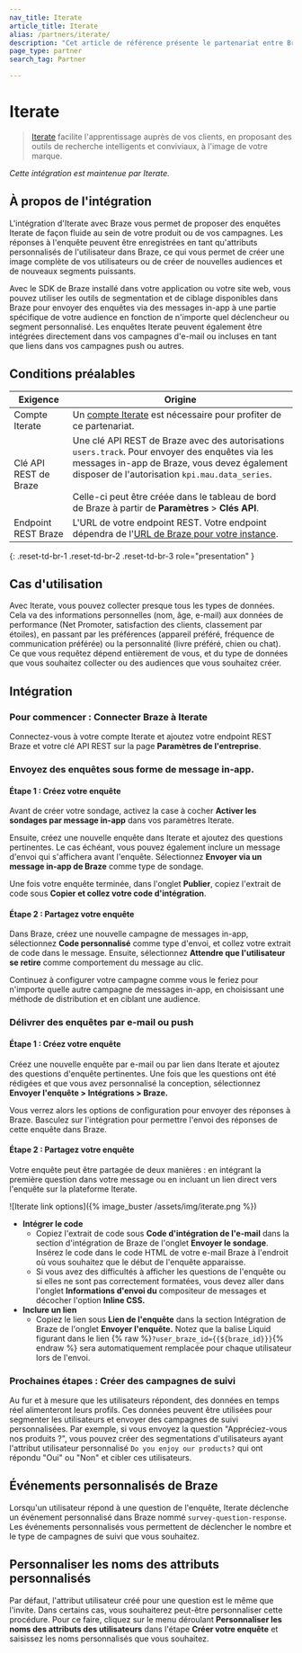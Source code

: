 ```yaml
---
nav_title: Iterate
article_title: Iterate
alias: /partners/iterate/
description: "Cet article de référence présente le partenariat entre Braze et Iterate, qui vous permet d'enrichir les données des clients en utilisant des enquêtes pour ajouter des informations supplémentaires."
page_type: partner
search_tag: Partner

---
```


# Iterate

> [Iterate](https://iteratehq.com) facilite l'apprentissage auprès de vos clients, en proposant des outils de recherche intelligents et conviviaux, à l'image de votre marque.

_Cette intégration est maintenue par Iterate._

## À propos de l'intégration

L'intégration d'Iterate avec Braze vous permet de proposer des enquêtes Iterate de façon fluide au sein de votre produit ou de vos campagnes. Les réponses à l'enquête peuvent être enregistrées en tant qu'attributs personnalisés de l'utilisateur dans Braze, ce qui vous permet de créer une image complète de vos utilisateurs ou de créer de nouvelles audiences et de nouveaux segments puissants.

Avec le SDK de Braze installé dans votre application ou votre site web, vous pouvez utiliser les outils de segmentation et de ciblage disponibles dans Braze pour envoyer des enquêtes via des messages in-app à une partie spécifique de votre audience en fonction de n'importe quel déclencheur ou segment personnalisé. Les enquêtes Iterate peuvent également être intégrées directement dans vos campagnes d'e-mail ou incluses en tant que liens dans vos campagnes push ou autres.

## Conditions préalables

| Exigence | Origine |
|---|---|
|Compte Iterate | Un [compte Iterate](https://iteratehq.com) est nécessaire pour profiter de ce partenariat. |
| Clé API REST de Braze | Une clé API REST de Braze avec des autorisations `users.track`. Pour envoyer des enquêtes via les messages in-app de Braze, vous devez également disposer de l'autorisation `kpi.mau.data_series`.<br><br> Celle-ci peut être créée dans le tableau de bord de Braze à partir de **Paramètres** > **Clés API**.|
| Endpoint REST Braze  | L'URL de votre endpoint REST. Votre endpoint dépendra de l'[URL de Braze pour votre instance]({{site.baseurl}}/api/basics/#endpoints). |
{: .reset-td-br-1 .reset-td-br-2 .reset-td-br-3 role="presentation" }

## Cas d'utilisation

Avec Iterate, vous pouvez collecter presque tous les types de données. Cela va des informations personnelles (nom, âge, e-mail) aux données de performance (Net Promoter, satisfaction des clients, classement par étoiles), en passant par les préférences (appareil préféré, fréquence de communication préférée) ou la personnalité (livre préféré, chien ou chat). Ce que vous requêtez dépend entièrement de vous, et du type de données que vous souhaitez collecter ou des audiences que vous souhaitez créer.

## Intégration

### Pour commencer : Connecter Braze à Iterate

Connectez-vous à votre compte Iterate et ajoutez votre endpoint REST Braze et votre clé API REST sur la page **Paramètres de l'entreprise**.

### Envoyez des enquêtes sous forme de message in-app.

#### Étape 1 : Créez votre enquête

Avant de créer votre sondage, activez la case à cocher **Activer les sondages par message in-app** dans vos paramètres Iterate.

Ensuite, créez une nouvelle enquête dans Iterate et ajoutez des questions pertinentes. Le cas échéant, vous pouvez également inclure un message d'envoi qui s'affichera avant l'enquête. Sélectionnez **Envoyer via un message in-app de Braze** comme type de sondage.

Une fois votre enquête terminée, dans l'onglet **Publier**, copiez l'extrait de code sous **Copier et collez votre code d'intégration**.

#### Étape 2 : Partagez votre enquête

Dans Braze, créez une nouvelle campagne de messages in-app, sélectionnez **Code personnalisé** comme type d'envoi, et collez votre extrait de code dans le message. Ensuite, sélectionnez **Attendre que l'utilisateur se retire** comme comportement du message au clic.

Continuez à configurer votre campagne comme vous le feriez pour n'importe quelle autre campagne de messages in-app, en choisissant une méthode de distribution et en ciblant une audience.

### Délivrer des enquêtes par e-mail ou push

#### Étape 1 : Créez votre enquête

Créez une nouvelle enquête par e-mail ou par lien dans Iterate et ajoutez des questions d'enquête pertinentes. Une fois que les questions ont été rédigées et que vous avez personnalisé la conception, sélectionnez **Envoyer l'enquête > Intégrations > Braze.**

Vous verrez alors les options de configuration pour envoyer des réponses à Braze. Basculez sur l'intégration pour permettre l'envoi des réponses de cette enquête dans Braze. 

#### Étape 2 : Partagez votre enquête

Votre enquête peut être partagée de deux manières : en intégrant la première question dans votre message ou en incluant un lien direct vers l'enquête sur la plateforme Iterate.

![Iterate link options]({% image_buster /assets/img/iterate.png %})

- **Intégrer le code**
  - Copiez l'extrait de code sous **Code d'intégration de l'e-mail** dans la section d'intégration de Braze de l'onglet **Envoyer le sondage**. Insérez le code dans le code HTML de votre e-mail Braze à l'endroit où vous souhaitez que le début de l'enquête apparaisse. 
  - Si vous avez des difficultés à afficher les questions de l'enquête ou si elles ne sont pas correctement formatées, vous devez aller dans l'onglet **Informations d'envoi du** compositeur de messages et décocher l'option **Inline CSS.**
- **Inclure un lien**
  - Copiez le lien sous **Lien de l'enquête** dans la section Intégration de Braze de l'onglet **Envoyer l'enquête.**  Notez que la balise Liquid figurant dans le lien {% raw %}`?user_braze_id={{${braze_id}}}`{% endraw %} sera automatiquement remplacée pour chaque utilisateur lors de l'envoi.

### Prochaines étapes : Créer des campagnes de suivi

Au fur et à mesure que les utilisateurs répondent, des données en temps réel alimenteront leurs profils. Ces données peuvent être utilisées pour segmenter les utilisateurs et envoyer des campagnes de suivi personnalisées. Par exemple, si vous envoyez la question "Appréciez-vous nos produits ?", vous pouvez créer des segmentations d'utilisateurs ayant l'attribut utilisateur personnalisé `Do you enjoy our products?` qui ont répondu "Oui" ou "Non" et cibler ces utilisateurs.

## Événements personnalisés de Braze

Lorsqu'un utilisateur répond à une question de l'enquête, Iterate déclenche un événement personnalisé dans Braze nommé `survey-question-response`. Les événements personnalisés vous permettent de déclencher le nombre et le type de campagnes de suivi que vous souhaitez.

## Personnaliser les noms des attributs personnalisés

Par défaut, l'attribut utilisateur créé pour une question est le même que l'invite.
Dans certains cas, vous souhaiterez peut-être personnaliser cette procédure. Pour ce faire, cliquez sur le menu déroulant **Personnaliser les noms des attributs des utilisateurs** dans l'étape **Créer votre enquête** et saisissez les noms personnalisés que vous souhaitez.


